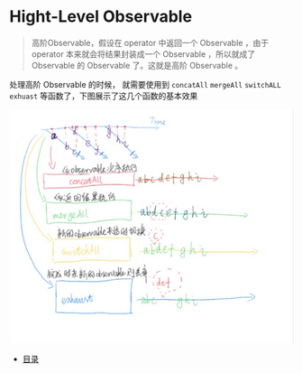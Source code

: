 # Hight-Level Observable

> 高阶Observable，假设在 operator 中返回一个 Observable ，由于 operator 本来就会将结果封装成一个 Observable ，所以就成了 Observable 的 Observable 了。这就是高阶 Observable 。

处理高阶 Observable 的时候， 就需要使用到 `concatAll` `mergeAll` `switchALL` `exhuast` 等函数了，下图展示了这几个函数的基本效果

![chart2-1](./assets/chart2-1.jpg)

- [目录](./READEME.md)